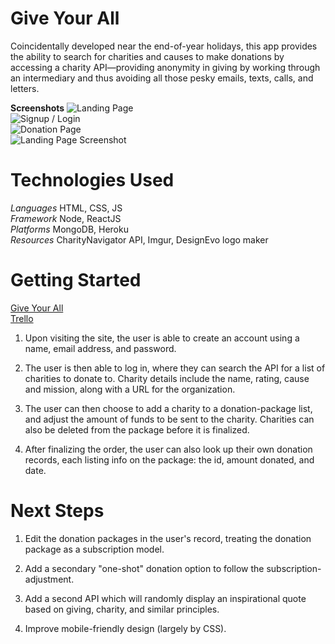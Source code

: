 # Give Your All
Coincidentally developed near the end-of-year holidays, this app provides the ability to search for charities and causes to make donations by accessing a charity API—providing anonymity in giving by working through an intermediary and thus avoiding all those pesky emails, texts, calls, and letters.

**Screenshots**
![Landing Page](https://i.imgur.com/Rsyf3mu.png)<br>
![Signup / Login](https://i.imgur.com/gX8oNH0.png)<br>
![Donation Page](https://i.imgur.com/rMGIs7b.png)<br>
![Landing Page Screenshot](https://i.imgur.com/yGJeeHV.png)<br>

# Technologies Used
*Languages* HTML, CSS, JS<br>
*Framework* Node, ReactJS<br>
*Platforms* MongoDB, Heroku<br>
*Resources* CharityNavigator API, Imgur, DesignEvo logo maker<br>

# Getting Started

[Give Your All](http://giveyourall.herokuapp.com "GiveYourAll")<br>
[Trello](https://trello.com/b/eaIztHJ3/giveyourall "Trello")<br>

1. Upon visiting the site, the user is able to create an account using a name, email address, and password.

2. The user is then able to log in, where they can search the API for a list of charities to donate to. Charity details include the name, rating, cause and mission, along with a URL for the organization.

3. The user can then choose to add a charity to a donation-package list, and adjust the amount of funds to be sent to the charity. Charities can also be deleted from the package before it is finalized.

4. After finalizing the order, the user can also look up their own donation records, each listing info on the package: the id, amount donated, and date.

# Next Steps

1. Edit the donation packages in the user's record, treating the donation package as a subscription model.

2. Add a secondary "one-shot" donation option to follow the subscription-adjustment.

3. Add a second API which will randomly display an inspirational quote based on giving, charity, and similar principles.

4. Improve mobile-friendly design (largely by CSS).